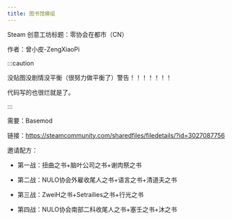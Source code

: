 ```yaml
---
title: 图书馆模组
---
```


Steam 创意工坊标题：零协会在都市（CN）

作者：曾小皮-ZengXiaoPi

:::caution

没贴图没剧情没平衡（很努力做平衡了）警告！！！！！！！

代码写的也很烂就是了。

:::

需要：Basemod

链接：https://steamcommunity.com/sharedfiles/filedetails/?id=3027087756

邀请配方：

- 第一战：扭曲之书+脑叶公司之书+谢肉祭之书

- 第二战：NULO协会外雇收尾人之书+语言之书+清道夫之书

- 第三战：ZweiH之书+Setrailies之书+行光之书

- 第四战：NULO协会南部二科收尾人之书+塞壬之书+沐之书